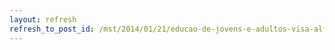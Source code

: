 ```yaml
---
layout: refresh
refresh_to_post_id: /mst/2014/01/21/educao-de-jovens-e-adultos-visa-alfabetizar-1200-trabalhadores-no-pr
---
```

